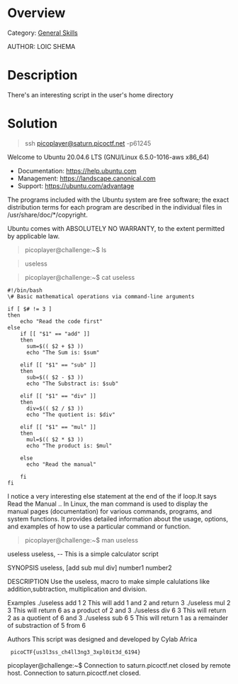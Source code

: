 # Overview 
Category: [General Skills]()

AUTHOR: LOIC SHEMA

# Description
There's an interesting script in the user's home directory

# Solution

>ssh picoplayer@saturn.picoctf.net -p61245

Welcome to Ubuntu 20.04.6 LTS (GNU/Linux 6.5.0-1016-aws x86_64)

 * Documentation:  https://help.ubuntu.com
 * Management:     https://landscape.canonical.com
 * Support:        https://ubuntu.com/advantage

The programs included with the Ubuntu system are free software;
the exact distribution terms for each program are described in the
individual files in /usr/share/doc/*/copyright.

Ubuntu comes with ABSOLUTELY NO WARRANTY, to the extent permitted by
applicable law.

>picoplayer@challenge:~$ ls

>useless

>picoplayer@challenge:~$ cat useless

    #!/bin/bash
    \# Basic mathematical operations via command-line arguments

    if [ $# != 3 ]
    then
        echo "Read the code first"
    else
        if [[ "$1" == "add" ]]
        then
          sum=$(( $2 + $3 ))
          echo "The Sum is: $sum"

        elif [[ "$1" == "sub" ]]
        then
          sub=$(( $2 - $3 ))
          echo "The Substract is: $sub"

        elif [[ "$1" == "div" ]]
        then
          div=$(( $2 / $3 ))
          echo "The quotient is: $div"

        elif [[ "$1" == "mul" ]]
        then
          mul=$(( $2 * $3 ))
          echo "The product is: $mul"

        else
          echo "Read the manual"

        fi
    fi

I notice a very interesting else statement at the end of the if loop.It says Read the Manual ..  In Linux, the man command is used to display the manual pages (documentation) for various commands, programs, and system functions. It provides detailed information about the usage, options, and examples of how to use a particular command or function.

>picoplayer@challenge:~$ man useless

useless
     useless, -- This is a simple calculator script

SYNOPSIS
     useless, [add sub mul div] number1 number2

DESCRIPTION
     Use the useless, macro to make simple calulations like addition,subtraction, multiplication and division.

Examples
    ./useless add 1 2
       This will add 1 and 2 and return 3
    ./useless mul 2 3
       This will return 6 as a product of 2 and 3
    ./useless div 6 3
       This will return 2 as a quotient of 6 and 3
    ./useless sub 6 5
       This will return 1 as a remainder of substraction of 5 from 6

Authors
    This script was designed and developed by Cylab Africa

     picoCTF{us3l3ss_ch4ll3ng3_3xpl0it3d_6194}

picoplayer@challenge:~$ Connection to saturn.picoctf.net closed by remote host.
Connection to saturn.picoctf.net closed.